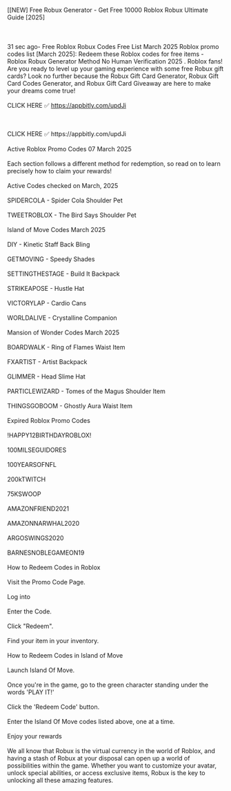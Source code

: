 [[NEW] Free Robux Generator - Get Free 10000 Roblox Robux Ultimate Guide [2025]
<br>
<br> 
<br>
<br>31 sec ago- Free Roblox Robux Codes Free List March 2025 Roblox promo codes list [March 2025]: Redeem these Roblox codes for free items - Roblox Robux Generator Method No Human Verification 2025 . Roblox fans! Are you ready to level up your gaming experience with some free Robux gift cards? Look no further because the Robux Gift Card Generator, Robux Gift Card Codes Generator, and Robux Gift Card Giveaway are here to make your dreams come true!
<br>
<br>CLICK HERE ✅ https://appbitly.com/updJi

<br>
<br>CLICK HERE ✅ https://appbitly.com/updJi

<br>
<br>Active Roblox Promo Codes 07 March 2025
<br>
<br>Each section follows a different method for redemption, so read on to learn precisely how to claim your rewards!
<br>
<br>Active Codes checked on March, 2025
<br>
<br>SPIDERCOLA - Spider Cola Shoulder Pet
<br>
<br>TWEETROBLOX - The Bird Says Shoulder Pet
<br>
<br>Island of Move Codes March 2025
<br>
<br>DIY - Kinetic Staff Back Bling
<br>
<br>GETMOVING - Speedy Shades
<br>
<br>SETTINGTHESTAGE - Build It Backpack
<br>
<br>STRIKEAPOSE - Hustle Hat
<br>
<br>VICTORYLAP - Cardio Cans
<br>
<br>WORLDALIVE - Crystalline Companion
<br>
<br>Mansion of Wonder Codes March 2025
<br>
<br>BOARDWALK - Ring of Flames Waist Item
<br>
<br>FXARTIST - Artist Backpack
<br>
<br>GLIMMER - Head Slime Hat
<br>
<br>PARTICLEWIZARD - Tomes of the Magus Shoulder Item
<br>
<br>THINGSGOBOOM - Ghostly Aura Waist Item
<br>
<br>Expired Roblox Promo Codes
<br>
<br>!HAPPY12BIRTHDAYROBLOX!
<br>
<br>100MILSEGUIDORES
<br>
<br>100YEARSOFNFL
<br>
<br>200kTWITCH
<br>
<br>75KSWOOP
<br>
<br>AMAZONFRIEND2021
<br>
<br>AMAZONNARWHAL2020
<br>
<br>ARGOSWINGS2020
<br>
<br>BARNESNOBLEGAMEON19
<br>
<br>How to Redeem Codes in Roblox
<br>
<br>Visit the Promo Code Page.
<br>
<br>Log into
<br>
<br>Enter the Code.
<br>
<br>Click "Redeem".
<br>
<br>Find your item in your inventory.
<br>
<br>How to Redeem Codes in Island of Move
<br>
<br>Launch Island Of Move.
<br>
<br>Once you're in the game, go to the green character standing under the words 'PLAY IT!'
<br>
<br>Click the 'Redeem Code' button.
<br>
<br>Enter the Island Of Move codes listed above, one at a time.
<br>
<br>Enjoy your rewards
<br>
<br>We all know that Robux is the virtual currency in the world of Roblox, and having a stash of Robux at your disposal can open up a world of possibilities within the game. Whether you want to customize your avatar, unlock special abilities, or access exclusive items, Robux is the key to unlocking all these amazing features.
